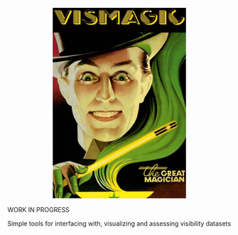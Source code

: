 <p align="center">
   <img width = "300" src="https://github.com/jeffjennings/vismagic/blob/main/docs/images/its_magic.jpg?raw=true"/>		   
 </p>

WORK IN PROGRESS

Simple tools for interfacing with, visualizing and assessing visibility datasets

